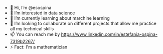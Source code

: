 - 👋 Hi, I’m @esospina
- 👀 I’m interested in data science 
- 🌱 I’m currently learning about marchine learning
- 💞️ I’m looking to collaborate on different projects that allow me practice all my technical skills
- 📫 You can reach me by https://www.linkedin.com/in/estefania-ospina-7319b2267/
- ⚡ Fact: I'm a mathematician

